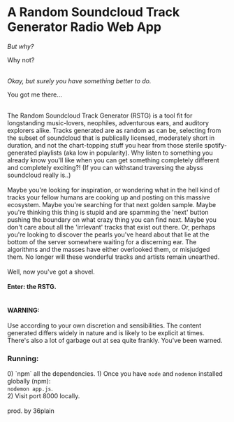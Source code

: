 <h1> A Random Soundcloud Track Generator Radio Web App </h1>

<em> But why? </em>
<p> Why not? </p>
<br>
<em> Okay, but surely you have something better to do. </em>
<p> You got me there... </p>
<br>
The Random Soundcloud Track Generator (RSTG) is a tool fit for longstanding music-lovers, 
neophiles, adventurous ears, and auditory explorers alike. Tracks generated are as random as 
can be, selecting from the subset of soundcloud that is publically licensed, moderately short in duration, and not the
 chart-topping
stuff you hear from those sterile spotify-generated playlists (aka low in popularity). Why listen to something you
 already know 
you'll like when you can get something completely different and completely exciting?! (If you can withstand
traversing the abyss soundcloud really is..)
<br>
<br>
Maybe you're looking for inspiration, or wondering what in the hell kind of tracks your fellow humans are cooking up and
 posting
 on this massive ecosystem. Maybe you're searching for that next golden sample. Maybe you're thinking this thing is
  stupid and are spamming the 'next' button
  pushing
  the boundary on what crazy thing you can find next. Maybe you don't care about all the 'irrlevant' tracks that
   exist out there. Or, perhaps you're
   looking to
  discover the pearls you've heard about that lie at the
  bottom of the server
 somewhere waiting for a discerning ear. The algorithms and the masses have
  either overlooked them, or misjudged them. No longer will these wonderful tracks and
   artists remain
   unearthed. 
   <br>
   <br>
   Well, now you've got a shovel.
<br>
<br>
<strong>Enter: the RSTG.</strong>
<br>
<br>
<h4>WARNING:</h4>
Use according to your own discretion and sensibilities. The content generated differs widely in nature and is likely
 to be explicit at times. There's also a lot of garbage out at sea quite frankly. You've been warned.
<h3>Running:</h3>
0) `npm` all the dependencies.
1) Once you have <code>node</code> and <code>nodemon</code> installed globally (npm):
<br>
<code>nodemon app.js</code>.
<br>
2) Visit port 8000 locally.

<br>
<br>
prod. by 36plain
